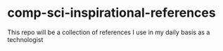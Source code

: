 # comp-sci-inspirational-references
This repo will be a collection of references I use in my daily basis as a technologist

